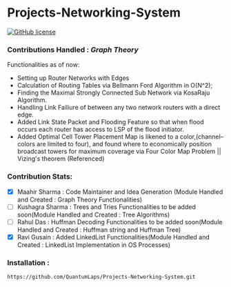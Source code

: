 # Projects-Networking-System

[![GitHub license](https://img.shields.io/github/license/QuantumLaps/Projects-Networking-System)](https://github.com/QuantumLaps/Projects-Networking-System/blob/master/LICENSE)

### **Contributions Handled : _Graph Theory_**

Functionalities as of now:
- Setting up Router Networks with Edges
- Calculation of Routing Tables via Bellmann Ford Algorithm in O(N^2);
- Finding the Maximal Strongly Connected Sub Network via KosaRaju Algorithm.
- Handling Link Failiure of between any two network routers with a direct edge.
- Added Link State Packet and Flooding Feature so that when flood occurs each router has access to LSP of the flood initiator.
- Added Optimal Cell Tower Placement Map is likened to a color,(channel–colors are limited to four), and found where to economically position broadcast towers for maximum coverage via Four Color Map Problem || Vizing's theorem (Referenced)

### Contribution Stats:
- [X] Maahir Sharma : Code Maintainer and Idea Generation (Module Handled and Created : Graph Theory Functionalities)
- [ ] Kushagra Sharma : Trees and Tries Functionalities to be added soon(Module Handled and Created : Tree Algorithms)
- [ ] Rahul Das : Huffman Decoding Functionalities to be added soon(Module Handled and Created : Huffman string and Huffman Tree)
- [X] Ravi Gusain : Added LinkedList Functionalities(Module Handled and Created : LinkedList Implementation in OS Processes)

### Installation :

```https://github.com/QuantumLaps/Projects-Networking-System.git```
